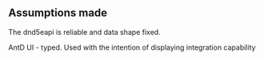 ## Assumptions made
The dnd5eapi is reliable and data shape fixed.

AntD UI - typed. Used with the intention of displaying integration capability
